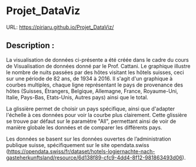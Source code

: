 # Projet_DataViz
URL: https://piriaru.github.io/Projet_DataViz/

## Description :
La visualisation de données ci-présente a été créée dans le cadre du cours de Visualisation de données donné par le Prof. Cattani.
Le graphique illustre le nombre de nuits passées par des hôtes visitant les hôtels suisses, ceci sur une période de 82 ans, de 1934 à 2016. Il s'agit d'un graphique à courbes multiples, chaque ligne représentant le pays de provenance des hôtes (Suisses, Étrangers, Belgique, Allemagne, France, Royaume-Uni, Italie, Pays-Bas, Etats-Unis, Autres pays) ainsi que le total.

La glissière permet de choisir un pays spécifique, ainsi que d'adapter l'échelle à ces données pour voir la courbe plus clairement. Cette glissière se trouve par défaut sur le paramètre "All", permettant ainsi de voir de manière globale les données et de comparer les différents pays.

Les données se basent sur les données ouvertes de l’administration publique suisse, spécifiquement sur le site opendata.swiss (https://opendata.swiss/fr/dataset/hotels-logiernachte-nach-gasteherkunftsland/resource/6d138f89-cfc9-4dd4-8f12-981863493d06).

